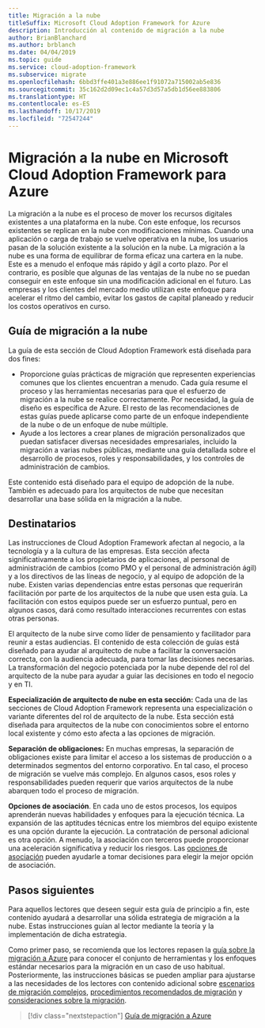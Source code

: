 ```yaml
---
title: Migración a la nube
titleSuffix: Microsoft Cloud Adoption Framework for Azure
description: Introducción al contenido de migración a la nube
author: BrianBlanchard
ms.author: brblanch
ms.date: 04/04/2019
ms.topic: guide
ms.service: cloud-adoption-framework
ms.subservice: migrate
ms.openlocfilehash: 6bbd3ffe401a3e886ee1f91072a715002ab5e836
ms.sourcegitcommit: 35c162d2d09ec1c4a57d3d57a5db1d56ee883806
ms.translationtype: HT
ms.contentlocale: es-ES
ms.lasthandoff: 10/17/2019
ms.locfileid: "72547244"
---
```

# <a name="cloud-migration-in-the-microsoft-cloud-adoption-framework-for-azure"></a>Migración a la nube en Microsoft Cloud Adoption Framework para Azure

La migración a la nube es el proceso de mover los recursos digitales existentes a una plataforma en la nube. Con este enfoque, los recursos existentes se replican en la nube con modificaciones mínimas. Cuando una aplicación o carga de trabajo se vuelve operativa en la nube, los usuarios pasan de la solución existente a la solución en la nube. La migración a la nube es una forma de equilibrar de forma eficaz una cartera en la nube. Este es a menudo el enfoque más rápido y ágil a corto plazo. Por el contrario, es posible que algunas de las ventajas de la nube no se puedan conseguir en este enfoque sin una modificación adicional en el futuro. Las empresas y los clientes del mercado medio utilizan este enfoque para acelerar el ritmo del cambio, evitar los gastos de capital planeado y reducir los costos operativos en curso.

## <a name="cloud-migration-guidance"></a>Guía de migración a la nube

La guía de esta sección de Cloud Adoption Framework está diseñada para dos fines:

- Proporcione guías prácticas de migración que representen experiencias comunes que los clientes encuentran a menudo. Cada guía resume el proceso y las herramientas necesarias para que el esfuerzo de migración a la nube se realice correctamente. Por necesidad, la guía de diseño es específica de Azure. El resto de las recomendaciones de estas guías puede aplicarse como parte de un enfoque independiente de la nube o de un enfoque de nube múltiple.
- Ayude a los lectores a crear planes de migración personalizados que puedan satisfacer diversas necesidades empresariales, incluido la migración a varias nubes públicas, mediante una guía detallada sobre el desarrollo de procesos, roles y responsabilidades, y los controles de administración de cambios.

Este contenido está diseñado para el equipo de adopción de la nube. También es adecuado para los arquitectos de nube que necesitan desarrollar una base sólida en la migración a la nube.

## <a name="intended-audience"></a>Destinatarios

Las instrucciones de Cloud Adoption Framework afectan al negocio, a la tecnología y a la cultura de las empresas. Esta sección afecta significativamente a los propietarios de aplicaciones, al personal de administración de cambios (como PMO y el personal de administración ágil) y a los directivos de las líneas de negocio, y al equipo de adopción de la nube. Existen varias dependencias entre estas personas que requerirán facilitación por parte de los arquitectos de la nube que usen esta guía. La facilitación con estos equipos puede ser un esfuerzo puntual, pero en algunos casos, dará como resultado interacciones recurrentes con estas otras personas.

El arquitecto de la nube sirve como líder de pensamiento y facilitador para reunir a estas audiencias. El contenido de esta colección de guías está diseñado para ayudar al arquitecto de nube a facilitar la conversación correcta, con la audiencia adecuada, para tomar las decisiones necesarias. La transformación del negocio potenciada por la nube depende del rol del arquitecto de la nube para ayudar a guiar las decisiones en todo el negocio y en TI.

**Especialización de arquitecto de nube en esta sección:** Cada una de las secciones de Cloud Adoption Framework representa una especialización o variante diferentes del rol de arquitecto de la nube. Esta sección está diseñada para arquitectos de la nube con conocimientos sobre el entorno local existente y cómo esto afecta a las opciones de migración.

**Separación de obligaciones:** En muchas empresas, la separación de obligaciones existe para limitar el acceso a los sistemas de producción o a determinados segmentos del entorno corporativo. En tal caso, el proceso de migración se vuelve más complejo. En algunos casos, esos roles y responsabilidades pueden requerir que varios arquitectos de la nube abarquen todo el proceso de migración.

**Opciones de asociación**. En cada uno de estos procesos, los equipos aprenderán nuevas habilidades y enfoques para la ejecución técnica. La expansión de las aptitudes técnicas entre los miembros del equipo existente es una opción durante la ejecución. La contratación de personal adicional es otra opción. A menudo, la asociación con terceros puede proporcionar una aceleración significativa y reducir los riesgos. Las [opciones de asociación](./migration-considerations/assess/partnership-options.md) pueden ayudarle a tomar decisiones para elegir la mejor opción de asociación.

## <a name="next-steps"></a>Pasos siguientes

Para aquellos lectores que deseen seguir esta guía de principio a fin, este contenido ayudará a desarrollar una sólida estrategia de migración a la nube. Estas instrucciones guían al lector mediante la teoría y la implementación de dicha estrategia.

Como primer paso, se recomienda que los lectores repasen la [guía sobre la migración a Azure](./azure-migration-guide/index.md) para conocer el conjunto de herramientas y los enfoques estándar necesarios para la migración en un caso de uso habitual. Posteriormente, las instrucciones básicas se pueden ampliar para ajustarse a las necesidades de los lectores con contenido adicional sobre [escenarios de migración complejos](./expanded-scope/index.md), [procedimientos recomendados de migración](./azure-best-practices/index.md) y [consideraciones sobre la migración](./migration-considerations/index.md).

> [!div class="nextstepaction"]
> [Guía de migración a Azure](./azure-migration-guide/index.md)
